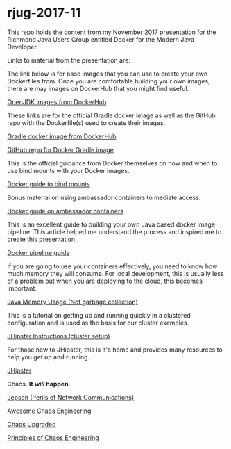 # rjug-2017-11
This repo holds the content from my November 2017 presentation for the Richmond Java Users Group entitled Docker for the Modern Java Developer.

Links to material from the presentation are:

The link below is for base images that you can use to create your own Dockerfiles from. Once you are comfortable building your own images, there are may images on DockerHub that you might find useful.

[OpenJDK images from DockerHub](https://hub.docker.com/_/openjdk/)

These links are for the official Gradle docker image as well as the GitHub repo with the Dockerfile(s) used to create their images. 

[Gradle docker image from DockerHub](https://hub.docker.com/r/_/gradle/)

[GitHub repo for Docker Gradle image](https://github.com/keeganwitt/docker-gradle/tree/bb744a56314f1621f3f4bd596d058f93fd3c1a9b)

This is the official guidance from Docker themselves on how and when to use bind mounts with your Docker images.

[Docker guide to bind mounts](https://docs.docker.com/engine/admin/volumes/bind-mounts/)

Bonus material on using ambassador containers to mediate access.

[Docker guide on ambassador containers](https://docs.docker.com/engine/admin/ambassador_pattern_linking/)

This is an excellent guide to building your own Java based docker image pipeline. This article helped me understand the process and inspired me to create this presentation.

[Docker pipeline guide](https://codefresh.io/blog/java_docker_pipeline/)

If you are going to use your containers effectively, you need to know how much memory they will consume. For local development, this is usually less of a problem but when you are deploying to the cloud, this becomes important.

[Java Memory Usage (Not garbage collection)](http://trustmeiamadeveloper.com/2016/03/18/where-is-my-memory-java/)

This is a tutorial on getting up and running quickly in a clustered configuration and is used as the basis for our cluster examples.

[JHipster Instructions (cluster setup)](https://github.com/dsharpe/rvameetup)

For those new to JHipster, this is it's home and provides many resources to help you get up and running.

[JHipster](http://www.jhipster.tech/)

Chaos. **It _will_ happen**.

[Jepsen (Perils of Network Communications)](https://aphyr.com/posts/281-jepsen-on-the-perils-of-network-partitions)

[Awesome Chaos Engineering](https://github.com/dastergon/awesome-chaos-engineering)

[Chaos Upgraded](https://medium.com/netflix-techblog/chaos-engineering-upgraded-878d341f15fa)

[Principles of Chaos Engineering](http://principlesofchaos.org/)
